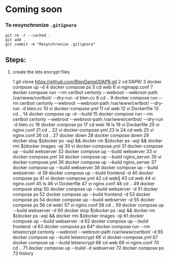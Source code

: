 # Coming soon

### To resynchronize `.gitignore`
    git rm -r --cached .
    git add .
    git commit -m "Resynchronize .gitignore"





## Steps:

1. create the lets encrypt files

    1  git clone https://github.com/BlenDaniel/DAPR.git
    2  cd DAPR/
    3  docker compose up -d
    4  docker compose ps
    5  cd web
    6  vi nginapp.conf 
    7  docker compose run --rm certbot certonly --webroot --webroot-path /var/www/certbot/ --dry-run -d blen.cc
    8  cd ..
    9  docker compose run --rm certbot certonly --webroot --webroot-path /var/www/certbot/ --dry-run -d blen.cc
   10  vi docker-compose.yml 
   11  cd web
   12  vi Dockerfile 
   13  cd ..
   14  docker compose up -d --build
   15  docker compose run --rm certbot certonly --webroot --webroot-path /var/www/certbot/ --dry-run -d blen.cc
   16  docker compose ps
   17  cd web
   18  ls
   19  vi Dockerfile 
   20  vi nginx.conf
   21  cd ..
   22  vi docker-compose.yml 
   23  ls
   24  cd web
   25  vi nginx.conf 
   26  cd ..
   27  docker down
   28  docker compose down
   29  docker stop $(docker ps -aq) && docker rm $(docker ps -aq) && docker rmi $(docker images -q)
   30  vi docker-compose.yml 
   31  docker-compose up --build webserver
   32  docker compose up --build webserver
   33  vi docker-compose.yml
   34  docker compose up --build nginx_server
   35  vi docker-compose.yml
   36  docker compose up --build nginx_server
   37  docker compose up --build webserver
   38  docker compose up --build webserver -d
   39  docker compose up --build frontend -d
   40  docker compose ps
   41  vi docker-compose.yml 
   42  cd web§
   43  cd web
   44  vi nginx.conf 
   45  ls
   46  vi Dockerfile 
   47  vi nginx.conf 
   48  cd ..
   49  docker compose stop
   50  docker compose up --build webserver -d
   51  docker compose ps
   52  docker compose up --build frontend -d
   53  docker compose ps
   54  docker compose up --build webserver -d
   55  docker compose ps
   56  cd web/
   57  vi nginx.conf 
   58  cd ..
   59  docker compose up --build webserver -d
   60  docker stop $(docker ps -aq) && docker rm $(docker ps -aq) && docker rmi $(docker images -q)
   61  docker compose up --build webserver -d
   62  docker compose up --build frontend -d
   63  docker compose ps
   64* docker compose run --rm letsencrypt certonly --webroot --webroot-path /var/www/certbot/ -d
   65  docker compose up --build letsencrypt
   66  vi docker-compose.yml 
   67  docker compose up --build letsencrypt
   68  cd web
   69  vi nginx.conf 
   70  cd ..
   71  docker compose up --build -d webserver
   72  docker compose ps
   73  history
